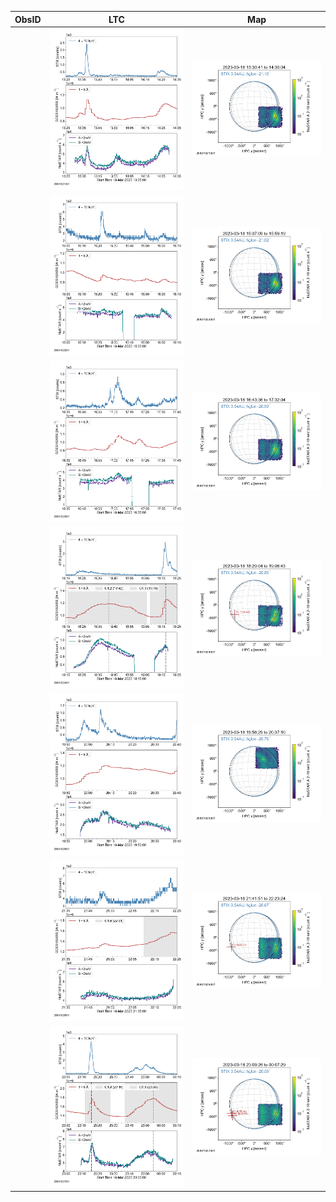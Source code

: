 | ObsID  |  LTC |  Map |
|---|---|---|
||![](ltc_20230318_1325_20801021001_ngs.png)|![](  map_20230318_1325_20801021001_ngs.png)|
||![](ltc_20230318_1500_20801022001_ngs.png)|![](  map_20230318_1500_20801022001_ngs.png)|
||![](ltc_20230318_1635_20801023001_ngs.png)|![](  map_20230318_1635_20801023001_ngs.png)|
||![](ltc_20230318_1815_20801024001_ngs.png)|![](  map_20230318_1815_20801024001_ngs.png)|
||![](ltc_20230318_1950_20801025001_ngs.png)|![](  map_20230318_1950_20801025001_ngs.png)|
||![](ltc_20230318_2135_20801026001_ngs.png)|![](  map_20230318_2135_20801026001_ngs.png)|
||![](ltc_20230318_2300_20801027001_ngs.png)|![](  map_20230318_2300_20801027001_ngs.png)|